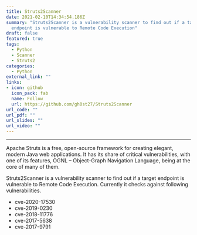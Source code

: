 ```yaml
---
title: Struts2Scanner
date: 2021-02-10T14:34:54.186Z
summary: "Struts2Scanner is a vulnerability scanner to find out if a target
  endpoint is vulnerable to Remote Code Execution"
draft: false
featured: true
tags:
  - Python
  - Scanner
  - Struts2
categories:
  - Python
external_link: ""
links:
- icon: github
  icon_pack: fab
  name: Follow
  url: https://github.com/gh0st27/Struts2Scanner
url_code: ""
url_pdf: ""
url_slides: ""
url_video: ""
---
```

---
Apache Struts is a free, open-source framework for creating elegant, modern Java web applications. It has its share of critical vulnerabilities, with one of its features, OGNL – Object-Graph Navigation Language, being at the core of many of them.

Struts2Scanner is a vulnerability scanner to find out if a target endpoint is vulnerable to Remote Code Execution. Currently it checks against following vulnerabilities.

* cve-2020-17530
* cve-2019-0230
* cve-2018-11776
* cve-2017-5638
* cve-2017-9791

